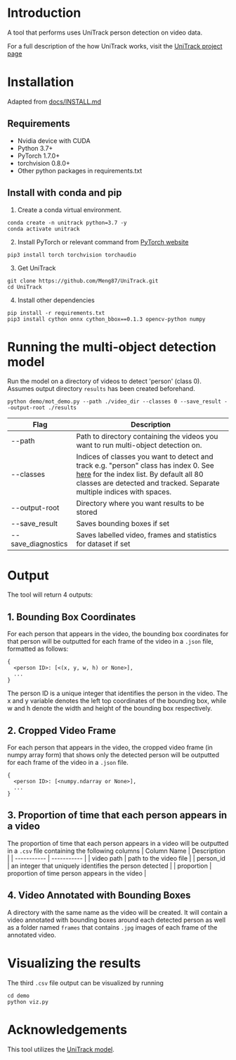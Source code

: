 # Introduction
A tool that performs uses UniTrack person detection on video data.

For a full description of the how UniTrack works, visit the [UniTrack project page](https://github.com/Zhongdao/UniTrack)

# Installation
Adapted from [docs/INSTALL.md](docs/INSTALL.md)

## Requirements
* Nvidia device with CUDA 
* Python 3.7+
* PyTorch 1.7.0+
* torchvision 0.8.0+
* Other python packages in requirements.txt

## Install with conda and pip

1. Create a conda virtual environment.
```
conda create -n unitrack python=3.7 -y
conda activate unitrack
```

2. Install PyTorch or relevant command from [PyTorch website](https://pytorch.org/get-started/locally/)
```
pip3 install torch torchvision torchaudio
```

3. Get UniTrack
```
git clone https://github.com/Meng87/UniTrack.git
cd UniTrack
```

4. Install other dependencies
```
pip install -r requirements.txt
pip3 install cython onnx cython_bbox==0.1.3 opencv-python numpy
```

# Running the multi-object detection model
Run the model on a directory of videos to detect 'person' (class 0). Assumes output directory ```results``` has been created beforehand.
```
python demo/mot_demo.py --path ./video_dir --classes 0 --save_result --output-root ./results
```
Flag             | Description |
---              | ---         |
--path           | Path to directory containing the videos you want to run multi-object detection on. |
--classes        | Indices of classes you want to detect and track e.g. "person" class has index 0. See [here](https://gist.github.com/AruniRC/7b3dadd004da04c80198557db5da4bda) for the index list. By default all 80 classes are detected and tracked. Separate multiple indices with spaces. |
--output-root    | Directory where you want results to be stored |
--save_result    | Saves bounding boxes if set |
--save_diagnostics| Saves labelled video, frames and statistics for dataset if set |

# Output
The tool will return 4 outputs:
## 1. Bounding Box Coordinates
For each person that appears in the video, the bounding box coordinates for that person will be outputted for each frame of the video in a `.json` file, formatted as follows:
```
{
  <person ID>: [<(x, y, w, h) or None>],
  ...
}
```
The person ID is a unique integer that identifies the person in the video. The x and y variable denotes the left top coordinates of the bounding box, while w and h denote the width and height of the bounding box respectively.

## 2. Cropped Video Frame
For each person that appears in the video, the cropped video frame (in numpy array form) that shows only the detected person will be outputted for each frame of the video in a `.json` file.
```
{
  <person ID>: [<numpy.ndarray or None>],
  ...
}
```
## 3. Proportion of time that each person appears in a video
The proportion of time that each person appears in a video will be outputted in a `.csv` file containing the following columns
| Column Name | Description |
| ----------- | ----------- |
| video path  | path to the video file |
| person_id   | an integer that uniquely identifies the person detected |
| proportion  | proportion of time person appears in the video |

## 4. Video Annotated with Bounding Boxes
A directory with the same name as the video will be created. It will contain a video annotated with bounding boxes around each detected person as well as a folder named `frames` that contains `.jpg` images of each frame of the annotated video.

# Visualizing the results
The third `.csv` file output can be visualized by running
```
cd demo
python viz.py
```

# Acknowledgements
This tool utilizes the [UniTrack model](https://github.com/Zhongdao/UniTrack).

